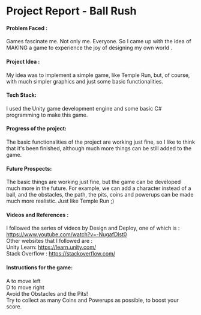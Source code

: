 # Project Report - Ball Rush
#### Problem Faced :
Games fascinate me.
Not only me. Everyone.
So I came up with the idea of MAKING a game to experience the joy of designing my own world .  

#### Project Idea :
My idea was to implement a simple game, like Temple Run, but, of course, with much simpler graphics and just some basic functionalities.

#### Tech Stack:
I used the Unity game development engine and some basic C# programming to make this game.

#### Progress of the project:
The basic functionalities of the project are working just fine, so I like to think that it's been finished, although much more things can be still added to the game.

#### Future Prospects:
The basic things are working just fine, but the game can be developed much more in the future. For example, we can add a character instead of a ball, and the obstacles, the path, the pits, coins and powerups can be made much more realistic.
Just like Temple Run ;)

#### Videos and References :
I followed the series of videos by Design and Deploy, one of which is : https://www.youtube.com/watch?v=-NugafDlst0   
Other websites that I followed are :   
Unity Learn: https://learn.unity.com/  
Stack Overflow : https://stackoverflow.com/  

#### Instructions for the game:
A to move left  
D to move right  
Avoid the Obstacles and the Pits!  
Try to collect as many Coins and Powerups as possible, to boost your score.  
